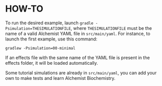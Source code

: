 # HOW-TO

To run the desired example, launch `gradle -Psimulation=THESIMULATIONFILE`, where `THESIMULATIONFILE` must be the name of a valid Alchemist YAML file in `src/main/yaml`. For instance, to launch the first example, use this command:

``gradlew -Psimulation=00-minimal``

If an effects file with the same name of the YAML file is present in the effects folder, it will be loaded automatically.

Some tutorial simulations are already in `src/main/yaml`, you can add your own to make tests and learn Alchemist Biochemistry.
